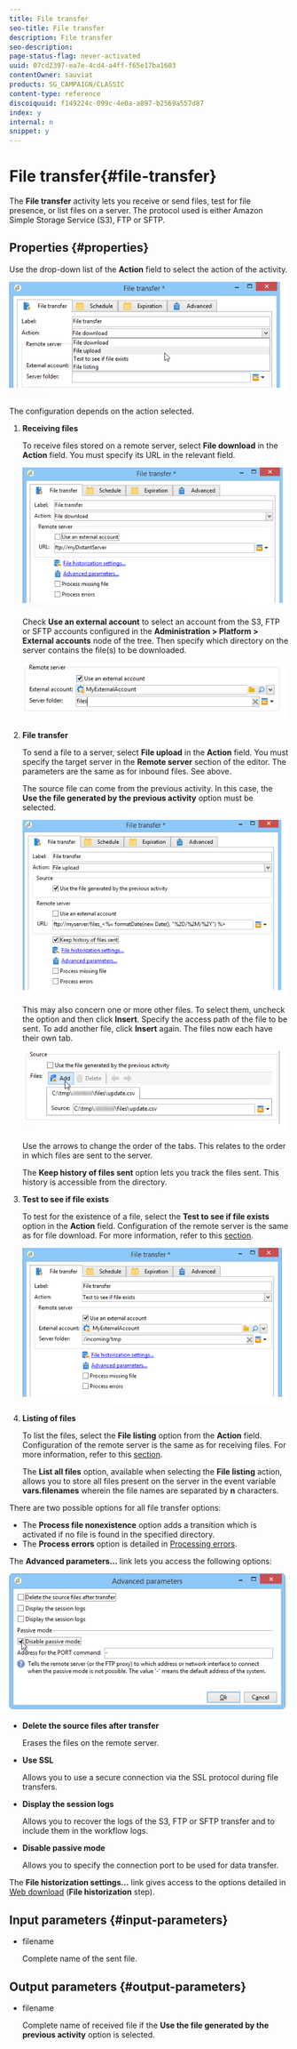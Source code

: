 ```yaml
---
title: File transfer
seo-title: File transfer
description: File transfer
seo-description: 
page-status-flag: never-activated
uuid: 07cd2397-ea7e-4cd4-a4ff-f65e17ba1603
contentOwner: sauviat
products: SG_CAMPAIGN/CLASSIC
content-type: reference
discoiquuid: f149224c-099c-4e0a-a897-b2569a557d87
index: y
internal: n
snippet: y
---
```


# File transfer{#file-transfer}

The **File transfer** activity lets you receive or send files, test for file presence, or list files on a server. The protocol used is either Amazon Simple Storage Service (S3), FTP or SFTP.

## Properties {#properties}

Use the drop-down list of the **Action** field to select the action of the activity.

![](assets/file_transfert_action.png)

The configuration depends on the action selected.

1. **Receiving files**

   To receive files stored on a remote server, select **File download** in the **Action** field. You must specify its URL in the relevant field.

   ![](assets/file_transfert_edit.png)

   Check **Use an external account** to select an account from the S3, FTP or SFTP accounts configured in the **Administration > Platform > External accounts** node of the tree. Then specify which directory on the server contains the file(s) to be downloaded.

   ![](assets/file_transfert_edit_external.png)

1. **File transfer**

   To send a file to a server, select **File upload** in the **Action** field. You must specify the target server in the **Remote server** section of the editor. The parameters are the same as for inbound files. See above.

   The source file can come from the previous activity. In this case, the **Use the file generated by the previous activity** option must be selected.

   ![](assets/file_transfert_edit_send.png)

   This may also concern one or more other files. To select them, uncheck the option and then click **Insert**. Specify the access path of the file to be sent. To add another file, click **Insert** again. The files now each have their own tab. 

   ![](assets/file_transfert_source.png)

   Use the arrows to change the order of the tabs. This relates to the order in which files are sent to the server.

   The **Keep history of files sent** option lets you track the files sent. This history is accessible from the directory.

1. **Test to see if file exists**

   To test for the existence of a file, select the **Test to see if file exists** option in the **Action** field. Configuration of the remote server is the same as for file download. For more information, refer to this [section](../../workflow/using/file-transfer.md#properties).

   ![](assets/file_transfert_edit_test.png)

1. **Listing of files**

   To list the files, select the **File listing** option from the **Action** field. Configuration of the remote server is the same as for receiving files. For more information, refer to this [section](../../workflow/using/file-transfer.md#properties).

   The **List all files** option, available when selecting the **File listing** action, allows you to store all files present on the server in the event variable **vars.filenames** wherein the file names are separated by **n** characters.

There are two possible options for all file transfer options:

* The **Process file nonexistence** option adds a transition which is activated if no file is found in the specified directory.
* The **Process errors** option is detailed in [Processing errors](../../workflow/using/file-transfer.md#processing-errors).

The **Advanced parameters...** link lets you access the following options:

![](assets/file_transfert_advanced.png)

* **Delete the source files after transfer**

  Erases the files on the remote server.

* **Use SSL**

  Allows you to use a secure connection via the SSL protocol during file transfers.

* **Display the session logs**

  Allows you to recover the logs of the S3, FTP or SFTP transfer and to include them in the workflow logs.

* **Disable passive mode**

  Allows you to specify the connection port to be used for data transfer.

The **File historization settings...** link gives access to the options detailed in [Web download](../../workflow/using/web-download.md) (**File historization** step).

## Input parameters {#input-parameters}

* filename

  Complete name of the sent file.

## Output parameters {#output-parameters}

* filename

  Complete name of received file if the **Use the file generated by the previous activity** option is selected.

